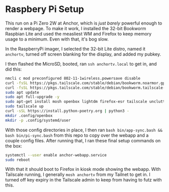 # Raspbery Pi Setup
This run on a Pi Zero 2W at Anchor, which is _just barely_ powerful enough to render a webpage.
To make it work, I installed the 32-bit Bookworm Raspbian Lite and used the measliest WM and Firefox to keep memory usage to a minimum.
Even with that, it's bog slow.

In the RaspberryPi imager, I selected the 32-bit Lite distro, named it `anchortv`, turned off screen blanking for the display, and added my pubkey.

I then flashed the MicroSD, booted, ran `ssh anchortv.local` to get in, and did this:

```sh
nmcli c mod preconfigured 802-11-1wireless.powersave disable
curl -fsSL https://pkgs.tailscale.com/stable/debian/bookworm.noarmor.gpg | sudo tee /usr/share/keyrings/tailscale-archive-keyring.gpg >/dev/null
curl -fsSL https://pkgs.tailscale.com/stable/debian/bookworm.tailscale-keyring.list | sudo tee /etc/apt/sources.list.d/tailscale.list
sudo apt update
sudo apt full-upgrade -y
sudo apt-get install mosh openbox lightdm firefox-esr tailscale unclutter
sudo tailscale up
curl -sSL https://install.python-poetry.org | python3 -
mkdir .config/openbox
mkdir -p .config/systemd/user
```

With those config directories in place, I then ran `bash bin/app-sync.bash && bash bin/pi-sync.bash` from this repo to copy over the webapp and a couple config files.
After running that, I ran these final setup commands on the box:

```sh
systemctl --user enable anchor-webapp.service
sudo reboot
```

With that it should boot to Firefox in kiosk mode showing the webapp.
With Tailscale running, I generally `mosh anchortv` from my Tailnet to get in.
I turned off key expiry in the Tailscale admin to keep from having to futz with this.
